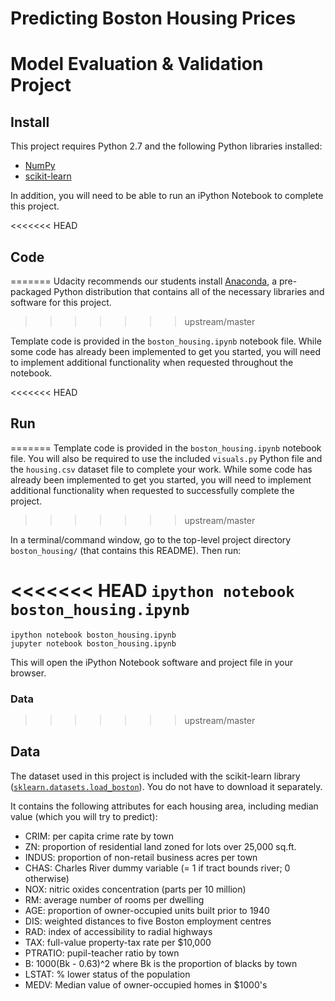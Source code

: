 # Predicting Boston Housing Prices
# Model Evaluation & Validation Project

## Install

This project requires Python 2.7 and the following Python libraries installed:

- [NumPy](http://www.numpy.org/)
- [scikit-learn](http://scikit-learn.org/stable/)

In addition, you will need to be able to run an iPython Notebook to complete this project.

<<<<<<< HEAD
## Code
=======
Udacity recommends our students install [Anaconda](https://www.continuum.io/downloads), a pre-packaged Python distribution that contains all of the necessary libraries and software for this project. 
>>>>>>> upstream/master

Template code is provided in the `boston_housing.ipynb` notebook file. While some code has already been implemented to get you started, you will need to implement additional functionality when requested throughout the notebook.

<<<<<<< HEAD
## Run
=======
Template code is provided in the `boston_housing.ipynb` notebook file. You will also be required to use the included `visuals.py` Python file and the `housing.csv` dataset file to complete your work. While some code has already been implemented to get you started, you will need to implement additional functionality when requested to successfully complete the project.
>>>>>>> upstream/master

In a terminal/command window, go to the top-level project directory `boston_housing/` (that contains this README). Then run:

<<<<<<< HEAD
```ipython notebook boston_housing.ipynb```
=======
```ipython notebook boston_housing.ipynb```  
```jupyter notebook boston_housing.ipynb```

This will open the iPython Notebook software and project file in your browser.

### Data
>>>>>>> upstream/master

## Data

The dataset used in this project is included with the scikit-learn library ([`sklearn.datasets.load_boston`](http://scikit-learn.org/stable/modules/generated/sklearn.datasets.load_boston.html#sklearn.datasets.load_boston)). You do not have to download it separately.

It contains the following attributes for each housing area, including median value (which you will try to predict):

- CRIM: per capita crime rate by town
- ZN: proportion of residential land zoned for lots over 25,000 sq.ft.
- INDUS: proportion of non-retail business acres per town
- CHAS: Charles River dummy variable (= 1 if tract bounds river; 0 otherwise)
- NOX: nitric oxides concentration (parts per 10 million)
- RM: average number of rooms per dwelling
- AGE: proportion of owner-occupied units built prior to 1940
- DIS: weighted distances to five Boston employment centres
- RAD: index of accessibility to radial highways
- TAX: full-value property-tax rate per $10,000
- PTRATIO: pupil-teacher ratio by town
- B: 1000(Bk - 0.63)^2 where Bk is the proportion of blacks by town
- LSTAT: % lower status of the population
- MEDV: Median value of owner-occupied homes in $1000's
